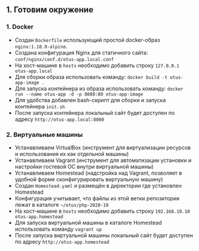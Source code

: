 ## 1. Готовим окружение

### 1. Docker

* Создан `Dockerfile` использующий простой docker-образ `nginx:1.18.0-alpine`.
* Создана конфигурация Nginx для статичного сайта: `conf/nginx/conf.d/otus-app.local.conf`
* На хост-машине в `hosts` необходимо добавить строку `127.0.0.1 otus-app.local`
* Для сборки образа использовать команду: `docker build -t otus-app-image .`
* Для запуска контейнера из образа использовать команду: `docker run --name otus-app -d -p 8080:80 otus-app-image`
* Для удобства добавлен bash-скрипт для сборки и запуска контейнера `init.sh`
* После запуска контейнера локальный сайт будет доступен по адресу `http://otus-app.local:8080`

### 2. Виртуальные машины

* Устанавливаем VirtualBox (инструмент для виртуализации ресурсов и использования их как отдельной машины)
* Устанавливаем Vagrant (инструмент для автоматизации установки и настройки гостевой ОС внутри виртуальной машины)
* Устанавливаем Homestead (надстройка над Vagrant, позволяет в удобной форме сконфигурировать виртуальную машину)
* Создан `Homestead.yaml` и размещён в директории где установлен Homestead
* Конфигурация учитывает, что файлы из этой ветки репозитория лежат в каталоге `~/otus/php-2020-10`
* На хост-машине в `hosts` необходимо добавить строку `192.168.10.10 otus-app.homestead`
* Для запуска виртуальной машины в каталоге Homestead использовать команду `vagrant up`
* После запуска виртуальной машины локальный сайт будет доступен по адресу `http://otus-app.homestead`
